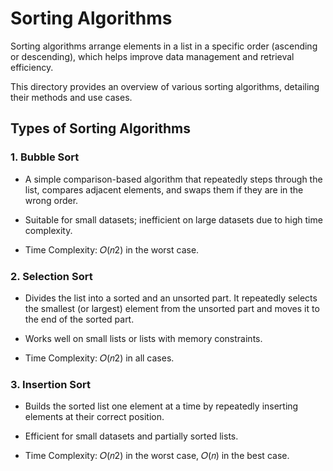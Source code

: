 # Sorting Algorithms

Sorting algorithms arrange elements in a list in a specific order (ascending or descending), which helps improve data management and retrieval efficiency.

This directory provides an overview of various sorting algorithms, detailing their methods and use cases.

## Types of Sorting Algorithms

### 1. Bubble Sort
   
- A simple comparison-based algorithm that repeatedly steps through the list, compares adjacent elements, and swaps them if they are in the wrong order.
  
- Suitable for small datasets; inefficient on large datasets due to high time complexity.
  
- Time Complexity: 𝑂(𝑛2) in the worst case.


### 2. Selection Sort
   
- Divides the list into a sorted and an unsorted part. It repeatedly selects the smallest (or largest) element from the unsorted part and moves it to the end of the sorted part.
  
- Works well on small lists or lists with memory constraints.
  
- Time Complexity: 𝑂(𝑛2) in all cases.


### 3. Insertion Sort
   
- Builds the sorted list one element at a time by repeatedly inserting elements at their correct position.
  
- Efficient for small datasets and partially sorted lists.
  
- Time Complexity: 𝑂(𝑛2) in the worst case, 𝑂(𝑛) in the best case.
